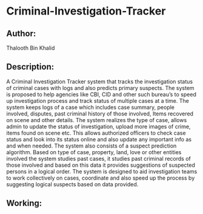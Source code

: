 # Criminal-Investigation-Tracker
## Author:
Thalooth Bin Khalid

## Description:
 A Criminal Investigation Tracker system that tracks the investigation status of criminal cases with logs and also predicts primary suspects. The system is proposed to help agencies like CBI, CID and other such bureau’s to speed up investigation process and track status of multiple cases at a time. The system keeps logs of a case which includes case summary, people involved, disputes, past criminal history of those involved, Items recovered on scene and other details. The system realizes the type of case, allows admin to update the status of investigation, upload more images of crime, items found on scene etc. This allows authorized officers to check case status and look into its status online and also update any important info as and when needed. The system also consists of a suspect prediction algorithm. Based on type of case, property, land, love or other entities involved the system studies past cases, it studies past criminal records of those involved and based on this data it provides suggestions of suspected persons in a logical order. The system is designed to aid investigation teams to work collectively on cases, coordinate and also speed up the process by suggesting logical suspects based on data provided.

## Working:
